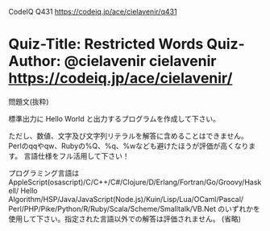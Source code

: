 CodeIQ  Q431
https://codeiq.jp/ace/cielavenir/q431
 
Quiz-Title: Restricted Words
Quiz-Author: @cielavenir cielavenir
              https://codeiq.jp/ace/cielavenir/
===============
問題文(抜粋)

標準出力に
Hello World
と出力するプログラムを作成して下さい。

ただし、数値、文字及び文字列リテラルを解答に含めることはできません。
Perlのqqやqw、Rubyの%Q、%q、%wなども避けたほうが評価が高くなります。
言語仕様をフル活用して下さい！
 
プログラミング言語は
AppleScript(osascript)/C/C++/C#/Clojure/D/Erlang/Fortran/Go/Groovy/Haskell/
Hello Algorithm/HSP/Java/JavaScript(Node.js)/Kuin/Lisp/Lua/OCaml/Pascal/
Perl/PHP/Pike/Python/R/Ruby/Scala/Scheme/Smalltalk/VB.Net
のいずれかを使用して下さい。指定された言語以外での解答は評価されません。
(省略)
